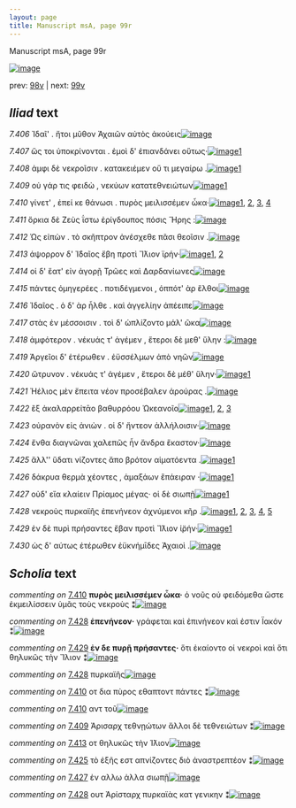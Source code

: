 ```yaml
---
layout: page
title: Manuscript msA, page 99r
---
```


Manuscript msA, page 99r

[![image](http://www.homermultitext.org/iipsrv?OBJ=IIP,1.0&FIF=/project/homer/pyramidal/deepzoom/hmt/vaimg/2017a/VA099RN_0271.tif&WID=100&CVT=JPEG)](http://www.homermultitext.org/ict2/?urn=urn:cite2:hmt:vaimg.2017a:VA099RN_0271)

prev:  [98v](../98v) | next:  [99v](../99v)

## *Iliad* text

*7.406* <a id="7.406"/> Ἰδαῖ' . ἤτοι μῦθον Ἀχαιῶν αὐτὸς ἀκούεις[![image](http://www.homermultitext.org/iipsrv?OBJ=IIP,1.0&FIF=/project/homer/pyramidal/deepzoom/hmt/vaimg/2017a/VA099RN_0271.tif&RGN=0.1782,0.2171,0.3814,0.0361&WID=1000&CVT=JPEG)](http://www.homermultitext.org/ict2/?urn=urn:cite2:hmt:vaimg.2017a:VA099RN_0271@0.1782,0.2171,0.3814,0.0361)

*7.407* <a id="7.407"/> ὥς τοι ὑποκρίνονται . ἐμοὶ δ' ἐπιανδάνει οὕτως·[![image](http://www.homermultitext.org/iipsrv?OBJ=IIP,1.0&FIF=/project/homer/pyramidal/deepzoom/hmt/vaimg/2017a/VA099RN_0271.tif&RGN=0.1592,0.2412,0.4575,0.0293&WID=1000&CVT=JPEG)](http://www.homermultitext.org/ict2/?urn=urn:cite2:hmt:vaimg.2017a:VA099RN_0271@0.1592,0.2412,0.4575,0.0293)[1](#msA_7.3023)

*7.408* <a id="7.408"/> ἀμφι δὲ νεκροῖσιν . κατακειέμεν οὔ τι μεγαίρω .[![image](http://www.homermultitext.org/iipsrv?OBJ=IIP,1.0&FIF=/project/homer/pyramidal/deepzoom/hmt/vaimg/2017a/VA099RN_0271.tif&RGN=0.1722,0.2577,0.4575,0.0338&WID=1000&CVT=JPEG)](http://www.homermultitext.org/ict2/?urn=urn:cite2:hmt:vaimg.2017a:VA099RN_0271@0.1722,0.2577,0.4575,0.0338)[1](#msA_7.3024)

*7.409* <a id="7.409"/> οὐ γάρ τις φειδὼ , νεκύων κατατεθνειώτων[![image](http://www.homermultitext.org/iipsrv?OBJ=IIP,1.0&FIF=/project/homer/pyramidal/deepzoom/hmt/vaimg/2017a/VA099RN_0271.tif&RGN=0.1672,0.2757,0.4214,0.0338&WID=1000&CVT=JPEG)](http://www.homermultitext.org/ict2/?urn=urn:cite2:hmt:vaimg.2017a:VA099RN_0271@0.1672,0.2757,0.4214,0.0338)[1](#msAint_7.3012)

*7.410* <a id="7.410"/> γίνετ' , ἐπεί κε θάνωσι . πυρὸς μειλισσέμεν ὦκα·[![image](http://www.homermultitext.org/iipsrv?OBJ=IIP,1.0&FIF=/project/homer/pyramidal/deepzoom/hmt/vaimg/2017a/VA099RN_0271.tif&RGN=0.1682,0.296,0.4625,0.0338&WID=1000&CVT=JPEG)](http://www.homermultitext.org/ict2/?urn=urn:cite2:hmt:vaimg.2017a:VA099RN_0271@0.1682,0.296,0.4625,0.0338)[1](#msA_7.3053), [2](#msAil_7.3018), [3](#msAil_7.3020), [4](#msAil_7.3019)

*7.411* <a id="7.411"/> ὅρκια δὲ Ζεὺς ΐστω ἐρίγδουπος πόσις Ἥρης :[![image](http://www.homermultitext.org/iipsrv?OBJ=IIP,1.0&FIF=/project/homer/pyramidal/deepzoom/hmt/vaimg/2017a/VA099RN_0271.tif&RGN=0.1702,0.314,0.4324,0.0338&WID=1000&CVT=JPEG)](http://www.homermultitext.org/ict2/?urn=urn:cite2:hmt:vaimg.2017a:VA099RN_0271@0.1702,0.314,0.4324,0.0338)

*7.412* <a id="7.412"/> Ὡς εἰπὼν . τὸ σκῆπτρον ἀνέσχεθε πᾶσι θεοῖσιν .[![image](http://www.homermultitext.org/iipsrv?OBJ=IIP,1.0&FIF=/project/homer/pyramidal/deepzoom/hmt/vaimg/2017a/VA099RN_0271.tif&RGN=0.1682,0.3336,0.4434,0.0338&WID=1000&CVT=JPEG)](http://www.homermultitext.org/ict2/?urn=urn:cite2:hmt:vaimg.2017a:VA099RN_0271@0.1682,0.3336,0.4434,0.0338)

*7.413* <a id="7.413"/> άψορρον δ' Ἰ̈δαῖος ἔβη προτὶ Ἴ̈λιον ϊρήν·[![image](http://www.homermultitext.org/iipsrv?OBJ=IIP,1.0&FIF=/project/homer/pyramidal/deepzoom/hmt/vaimg/2017a/VA099RN_0271.tif&RGN=0.1582,0.3524,0.4434,0.0338&WID=1000&CVT=JPEG)](http://www.homermultitext.org/ict2/?urn=urn:cite2:hmt:vaimg.2017a:VA099RN_0271@0.1582,0.3524,0.4434,0.0338)[1](#msAim_7.3022), [2](#msAint_7.3013)

*7.414* <a id="7.414"/> οἱ δ' ἕατ' εἰν ἀγορῇ Τρῶες καὶ Δαρδανίωνες[![image](http://www.homermultitext.org/iipsrv?OBJ=IIP,1.0&FIF=/project/homer/pyramidal/deepzoom/hmt/vaimg/2017a/VA099RN_0271.tif&RGN=0.1712,0.3742,0.4434,0.0338&WID=1000&CVT=JPEG)](http://www.homermultitext.org/ict2/?urn=urn:cite2:hmt:vaimg.2017a:VA099RN_0271@0.1712,0.3742,0.4434,0.0338)

*7.415* <a id="7.415"/> πάντες ὁμηγερέες . ποτιδέγμενοι , ὁππότ' ὰρ ἔλθοι[![image](http://www.homermultitext.org/iipsrv?OBJ=IIP,1.0&FIF=/project/homer/pyramidal/deepzoom/hmt/vaimg/2017a/VA099RN_0271.tif&RGN=0.1672,0.3937,0.4585,0.0338&WID=1000&CVT=JPEG)](http://www.homermultitext.org/ict2/?urn=urn:cite2:hmt:vaimg.2017a:VA099RN_0271@0.1672,0.3937,0.4585,0.0338)

*7.416* <a id="7.416"/> Ἰδαῖος . ὁ δ' ὰρ ἦλθε . καὶ ἀγγελίην ἀπέειπε[![image](http://www.homermultitext.org/iipsrv?OBJ=IIP,1.0&FIF=/project/homer/pyramidal/deepzoom/hmt/vaimg/2017a/VA099RN_0271.tif&RGN=0.1602,0.4117,0.4585,0.0338&WID=1000&CVT=JPEG)](http://www.homermultitext.org/ict2/?urn=urn:cite2:hmt:vaimg.2017a:VA099RN_0271@0.1602,0.4117,0.4585,0.0338)

*7.417* <a id="7.417"/> στὰς ἐν μέσσοισιν . τοὶ δ' ὡπλίζοντο μάλ' ῶκα[![image](http://www.homermultitext.org/iipsrv?OBJ=IIP,1.0&FIF=/project/homer/pyramidal/deepzoom/hmt/vaimg/2017a/VA099RN_0271.tif&RGN=0.1632,0.4298,0.4585,0.0338&WID=1000&CVT=JPEG)](http://www.homermultitext.org/ict2/?urn=urn:cite2:hmt:vaimg.2017a:VA099RN_0271@0.1632,0.4298,0.4585,0.0338)

*7.418* <a id="7.418"/> ἀμφότερον . νέκυάς τ' ἀγέμεν , ἕτεροι δὲ μεθ' ὕλην :[![image](http://www.homermultitext.org/iipsrv?OBJ=IIP,1.0&FIF=/project/homer/pyramidal/deepzoom/hmt/vaimg/2017a/VA099RN_0271.tif&RGN=0.1682,0.4485,0.4715,0.0338&WID=1000&CVT=JPEG)](http://www.homermultitext.org/ict2/?urn=urn:cite2:hmt:vaimg.2017a:VA099RN_0271@0.1682,0.4485,0.4715,0.0338)

*7.419* <a id="7.419"/> Ἀργεῖοι δ' ἑτέρωθεν . ἐϋσσέλμων ἀπὸ νηῶν[![image](http://www.homermultitext.org/iipsrv?OBJ=IIP,1.0&FIF=/project/homer/pyramidal/deepzoom/hmt/vaimg/2017a/VA099RN_0271.tif&RGN=0.1672,0.4673,0.4344,0.0338&WID=1000&CVT=JPEG)](http://www.homermultitext.org/ict2/?urn=urn:cite2:hmt:vaimg.2017a:VA099RN_0271@0.1672,0.4673,0.4344,0.0338)

*7.420* <a id="7.420"/> ὤτρυνον . νέκυάς τ' ἀγέμεν , ἕτεροι δὲ μέθ' ὕλην·[![image](http://www.homermultitext.org/iipsrv?OBJ=IIP,1.0&FIF=/project/homer/pyramidal/deepzoom/hmt/vaimg/2017a/VA099RN_0271.tif&RGN=0.1662,0.4869,0.4595,0.0338&WID=1000&CVT=JPEG)](http://www.homermultitext.org/ict2/?urn=urn:cite2:hmt:vaimg.2017a:VA099RN_0271@0.1662,0.4869,0.4595,0.0338)[1](#msAint_7.3014)

*7.421* <a id="7.421"/> Ἠέλιος μὲν ἔπειτα νέον προσέβαλεν ἀρούρας .[![image](http://www.homermultitext.org/iipsrv?OBJ=IIP,1.0&FIF=/project/homer/pyramidal/deepzoom/hmt/vaimg/2017a/VA099RN_0271.tif&RGN=0.1702,0.5056,0.4595,0.0338&WID=1000&CVT=JPEG)](http://www.homermultitext.org/ict2/?urn=urn:cite2:hmt:vaimg.2017a:VA099RN_0271@0.1702,0.5056,0.4595,0.0338)

*7.422* <a id="7.422"/> ἒξ ἀκαλαρρείτᾱο βαθυρρόου Ὠκεανοῖο[![image](http://www.homermultitext.org/iipsrv?OBJ=IIP,1.0&FIF=/project/homer/pyramidal/deepzoom/hmt/vaimg/2017a/VA099RN_0271.tif&RGN=0.1592,0.5259,0.4394,0.0338&WID=1000&CVT=JPEG)](http://www.homermultitext.org/ict2/?urn=urn:cite2:hmt:vaimg.2017a:VA099RN_0271@0.1592,0.5259,0.4394,0.0338)[1](#msA_7.3027), [2](#msA_7.3026), [3](#msAext_7.3036)

*7.423* <a id="7.423"/> οὐρανὸν εἰς ἀνιὼν . οἱ δ' ἤντεον ἀλλήλοισιν·[![image](http://www.homermultitext.org/iipsrv?OBJ=IIP,1.0&FIF=/project/homer/pyramidal/deepzoom/hmt/vaimg/2017a/VA099RN_0271.tif&RGN=0.1642,0.5447,0.4545,0.0338&WID=1000&CVT=JPEG)](http://www.homermultitext.org/ict2/?urn=urn:cite2:hmt:vaimg.2017a:VA099RN_0271@0.1642,0.5447,0.4545,0.0338)

*7.424* <a id="7.424"/> ἔνθα διαγνῶναι χαλεπῶς ἦν ἄνδρα ἕκαστον·[![image](http://www.homermultitext.org/iipsrv?OBJ=IIP,1.0&FIF=/project/homer/pyramidal/deepzoom/hmt/vaimg/2017a/VA099RN_0271.tif&RGN=0.1682,0.5635,0.4545,0.0338&WID=1000&CVT=JPEG)](http://www.homermultitext.org/ict2/?urn=urn:cite2:hmt:vaimg.2017a:VA099RN_0271@0.1682,0.5635,0.4545,0.0338)

*7.425* <a id="7.425"/> ἄλλ'' ὕδατι νίζοντες ἄπο βρότον αἱματόεντα .[![image](http://www.homermultitext.org/iipsrv?OBJ=IIP,1.0&FIF=/project/homer/pyramidal/deepzoom/hmt/vaimg/2017a/VA099RN_0271.tif&RGN=0.1672,0.5823,0.4545,0.0338&WID=1000&CVT=JPEG)](http://www.homermultitext.org/ict2/?urn=urn:cite2:hmt:vaimg.2017a:VA099RN_0271@0.1672,0.5823,0.4545,0.0338)[1](#msAint_7.3015)

*7.426* <a id="7.426"/> δάκρυα θερμὰ χέοντες , ἁμαξάων ἒπάειραν ·[![image](http://www.homermultitext.org/iipsrv?OBJ=IIP,1.0&FIF=/project/homer/pyramidal/deepzoom/hmt/vaimg/2017a/VA099RN_0271.tif&RGN=0.1602,0.6011,0.4635,0.0338&WID=1000&CVT=JPEG)](http://www.homermultitext.org/ict2/?urn=urn:cite2:hmt:vaimg.2017a:VA099RN_0271@0.1602,0.6011,0.4635,0.0338)[1](#msA_7.3028)

*7.427* <a id="7.427"/> οὐδ' εἴα κλαίειν Πρίαμος μέγας· οἱ δὲ σιωπῇ[![image](http://www.homermultitext.org/iipsrv?OBJ=IIP,1.0&FIF=/project/homer/pyramidal/deepzoom/hmt/vaimg/2017a/VA099RN_0271.tif&RGN=0.1702,0.6191,0.4545,0.0338&WID=1000&CVT=JPEG)](http://www.homermultitext.org/ict2/?urn=urn:cite2:hmt:vaimg.2017a:VA099RN_0271@0.1702,0.6191,0.4545,0.0338)[1](#msAint_7.3016)

*7.428* <a id="7.428"/> νεκροὺς πυρκαϊῆς ἐπενήνεον ἀχνύμενοι κῆρ .[![image](http://www.homermultitext.org/iipsrv?OBJ=IIP,1.0&FIF=/project/homer/pyramidal/deepzoom/hmt/vaimg/2017a/VA099RN_0271.tif&RGN=0.1702,0.6386,0.4755,0.0338&WID=1000&CVT=JPEG)](http://www.homermultitext.org/ict2/?urn=urn:cite2:hmt:vaimg.2017a:VA099RN_0271@0.1702,0.6386,0.4755,0.0338)[1](#msA_7.3030), [2](#msAil_7.3021), [3](#msAint_7.3017), [4](#msAext_7.3032), [5](#msA_7.3029)

*7.429* <a id="7.429"/> ἐν δὲ πυρὶ πρήσαντες ἔβαν προτὶ Ἴ̈λιον ἱ̈ρήν·[![image](http://www.homermultitext.org/iipsrv?OBJ=IIP,1.0&FIF=/project/homer/pyramidal/deepzoom/hmt/vaimg/2017a/VA099RN_0271.tif&RGN=0.1582,0.6574,0.4755,0.0338&WID=1000&CVT=JPEG)](http://www.homermultitext.org/ict2/?urn=urn:cite2:hmt:vaimg.2017a:VA099RN_0271@0.1582,0.6574,0.4755,0.0338)[1](#msA_7.3031)

*7.430* <a id="7.430"/> ὡς δ' αύτως ἑτέρωθεν ἐϋκνήμῑδες Ἀχαιοὶ .[![image](http://www.homermultitext.org/iipsrv?OBJ=IIP,1.0&FIF=/project/homer/pyramidal/deepzoom/hmt/vaimg/2017a/VA099RN_0271.tif&RGN=0.1742,0.6769,0.4364,0.0338&WID=1000&CVT=JPEG)](http://www.homermultitext.org/ict2/?urn=urn:cite2:hmt:vaimg.2017a:VA099RN_0271@0.1742,0.6769,0.4364,0.0338)

## *Scholia* text

*commenting on* [7.410](#7.410)  <a id="msA_7.3053"/> **πυρὸς μειλισσέμεν ὦκα·** ὁ νοῦς οὐ φειδόμεθα ὥστε ἐκμειλίσσειν ὑμᾶς τοὺς νεκροὺς ⁑[![image](http://www.homermultitext.org/iipsrv?OBJ=IIP,1.0&FIF=/project/homer/pyramidal/deepzoom/hmt/vaimg/2017a/VA099RN_0271.tif&RGN=0.6117,0.3431,0.195,0.0488&WID=1000&CVT=JPEG)](http://www.homermultitext.org/ict2/?urn=urn:cite2:hmt:vaimg.2017a:VA099RN_0271@0.6117,0.3431,0.195,0.0488)

*commenting on* [7.428](#7.428)  <a id="msA_7.3030"/> **ἐπενήνεον·** γράφεται καὶ ἐπινήνεον καὶ ἐστιν Ϊακόν ⁑[![image](http://www.homermultitext.org/iipsrv?OBJ=IIP,1.0&FIF=/project/homer/pyramidal/deepzoom/hmt/vaimg/2017a/VA099RN_0271.tif&RGN=0.3575,0.7201,0.3275,0.0188&WID=1000&CVT=JPEG)](http://www.homermultitext.org/ict2/?urn=urn:cite2:hmt:vaimg.2017a:VA099RN_0271@0.3575,0.7201,0.3275,0.0188)

*commenting on* [7.429](#7.429)  <a id="msA_7.3031"/> **ἐν δε πυρῇ πρήσαντες·** ὅτι ἐκαίοντο οἱ νεκροὶ καὶ ὅτι θηλυκῶς τὴν Ἴλιον ⁑[![image](http://www.homermultitext.org/iipsrv?OBJ=IIP,1.0&FIF=/project/homer/pyramidal/deepzoom/hmt/vaimg/2017a/VA099RN_0271.tif&RGN=0.1658,0.7326,0.4575,0.0319&WID=1000&CVT=JPEG)](http://www.homermultitext.org/ict2/?urn=urn:cite2:hmt:vaimg.2017a:VA099RN_0271@0.1658,0.7326,0.4575,0.0319)

*commenting on* [7.428](#7.428)  <a id="msAext_7.3032.comment"/> πυρκαϊῆς[![image](http://www.homermultitext.org/iipsrv?OBJ=IIP,1.0&FIF=/project/homer/pyramidal/deepzoom/hmt/vaimg/2017a/VA099RN_0271.tif&RGN=0.8433,0.6406,0.0642,0.0351&WID=1000&CVT=JPEG)](http://www.homermultitext.org/ict2/?urn=urn:cite2:hmt:vaimg.2017a:VA099RN_0271@0.8433,0.6406,0.0642,0.0351)

*commenting on* [7.410](#7.410)  <a id="msAil_7.3018.comment"/> οτ δια πὺρος εθαπτοντ πάντες ⁑[![image](http://www.homermultitext.org/iipsrv?OBJ=IIP,1.0&FIF=/project/homer/pyramidal/deepzoom/hmt/vaimg/2017a/VA099RN_0271.tif&RGN=0.2092,0.2937,0.1033,0.0131&WID=1000&CVT=JPEG)](http://www.homermultitext.org/ict2/?urn=urn:cite2:hmt:vaimg.2017a:VA099RN_0271@0.2092,0.2937,0.1033,0.0131)

*commenting on* [7.410](#7.410)  <a id="msAil_7.3019.comment"/> αντ τοῦ[![image](http://www.homermultitext.org/iipsrv?OBJ=IIP,1.0&FIF=/project/homer/pyramidal/deepzoom/hmt/vaimg/2017a/VA099RN_0271.tif&RGN=0.3758,0.2899,0.0608,0.0257&WID=1000&CVT=JPEG)](http://www.homermultitext.org/ict2/?urn=urn:cite2:hmt:vaimg.2017a:VA099RN_0271@0.3758,0.2899,0.0608,0.0257)

*commenting on* [7.409](#7.409)  <a id="msAint_7.3012.comment"/> Ἀρισαρχ τεθνῃώτων ἄλλοι δὲ τεθνειώτων ⁑[![image](http://www.homermultitext.org/iipsrv?OBJ=IIP,1.0&FIF=/project/homer/pyramidal/deepzoom/hmt/vaimg/2017a/VA099RN_0271.tif&RGN=0.104,0.2735,0.075,0.0646&WID=1000&CVT=JPEG)](http://www.homermultitext.org/ict2/?urn=urn:cite2:hmt:vaimg.2017a:VA099RN_0271@0.104,0.2735,0.075,0.0646)

*commenting on* [7.413](#7.413)  <a id="msAint_7.3013.comment"/> οτ θηλυκῶς τὴν Ί̈λιον[![image](http://www.homermultitext.org/iipsrv?OBJ=IIP,1.0&FIF=/project/homer/pyramidal/deepzoom/hmt/vaimg/2017a/VA099RN_0271.tif&RGN=0.098,0.3599,0.077,0.0308&WID=1000&CVT=JPEG)](http://www.homermultitext.org/ict2/?urn=urn:cite2:hmt:vaimg.2017a:VA099RN_0271@0.098,0.3599,0.077,0.0308)

*commenting on* [7.425](#7.425)  <a id="msAint_7.3015.comment"/> τὸ ἑξῆς εστ απνίζοντες διὸ ἀναστρεπτέον ⁑[![image](http://www.homermultitext.org/iipsrv?OBJ=IIP,1.0&FIF=/project/homer/pyramidal/deepzoom/hmt/vaimg/2017a/VA099RN_0271.tif&RGN=0.101,0.583,0.072,0.0458&WID=1000&CVT=JPEG)](http://www.homermultitext.org/ict2/?urn=urn:cite2:hmt:vaimg.2017a:VA099RN_0271@0.101,0.583,0.072,0.0458)

*commenting on* [7.427](#7.427)  <a id="msAint_7.3016.comment"/> ἐν αλλω ἀλλα σιωπῇ[![image](http://www.homermultitext.org/iipsrv?OBJ=IIP,1.0&FIF=/project/homer/pyramidal/deepzoom/hmt/vaimg/2017a/VA099RN_0271.tif&RGN=0.108,0.6206,0.069,0.0248&WID=1000&CVT=JPEG)](http://www.homermultitext.org/ict2/?urn=urn:cite2:hmt:vaimg.2017a:VA099RN_0271@0.108,0.6206,0.069,0.0248)

*commenting on* [7.428](#7.428)  <a id="msAint_7.3017.comment"/> ουτ Ἀρίσταρχ πυρκαϊὰς κατ γενικην ⁑[![image](http://www.homermultitext.org/iipsrv?OBJ=IIP,1.0&FIF=/project/homer/pyramidal/deepzoom/hmt/vaimg/2017a/VA099RN_0271.tif&RGN=0.098,0.6431,0.083,0.0383&WID=1000&CVT=JPEG)](http://www.homermultitext.org/ict2/?urn=urn:cite2:hmt:vaimg.2017a:VA099RN_0271@0.098,0.6431,0.083,0.0383)